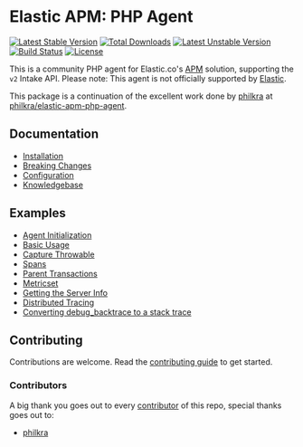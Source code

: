 # Elastic APM: PHP Agent

[![Latest Stable Version](https://poser.pugx.org/nipwaayoni/elastic-apm-php-agent/v)](//packagist.org/packages/nipwaayoni/elastic-apm-php-agent)
[![Total Downloads](https://poser.pugx.org/nipwaayoni/elastic-apm-php-agent/downloads)](//packagist.org/packages/nipwaayoni/elastic-apm-php-agent)
[![Latest Unstable Version](https://poser.pugx.org/nipwaayoni/elastic-apm-php-agent/v/unstable)](//packagist.org/packages/nipwaayoni/elastic-apm-php-agent)
[![Build Status](https://travis-ci.org/nipwaayoni/elastic-apm-php-agent.svg?branch=master)](https://travis-ci.org/nipwaayoni/elastic-apm-php-agent)
[![License](https://poser.pugx.org/nipwaayoni/elastic-apm-php-agent/license)](//packagist.org/packages/nipwaayoni/elastic-apm-php-agent)

This is a community PHP agent for Elastic.co's [APM](https://www.elastic.co/solutions/apm) solution, supporting the `v2` Intake API. 
Please note: This agent is not officially supported by [Elastic](https://www.elastic.co/).

This package is a continuation of the excellent work done by [philkra](https://github.com/philkra) at
[philkra/elastic-apm-php-agent](https://github.com/philkra/elastic-apm-php-agent).

## Documentation
* [Installation](https://github.com/nipwaayoni/elastic-apm-php-agent/blob/master/docs/install.md)
* [Breaking Changes](https://github.com/nipwaayoni/elastic-apm-php-agent/blob/master/docs/breaking-changes.md)
* [Configuration](https://github.com/nipwaayoni/elastic-apm-php-agent/blob/master/docs/config.md)
* [Knowledgebase](https://github.com/nipwaayoni/elastic-apm-php-agent/blob/master/docs/knowledgebase.md)

## Examples
* [Agent Initialization](https://github.com/nipwaayoni/elastic-apm-php-agent/blob/master/docs/examples/agent-init.md)
* [Basic Usage](https://github.com/nipwaayoni/elastic-apm-php-agent/blob/master/docs/examples/basic-usage.md)
* [Capture Throwable](https://github.com/nipwaayoni/elastic-apm-php-agent/blob/master/docs/examples/capture-throwable.md)
* [Spans](https://github.com/nipwaayoni/elastic-apm-php-agent/blob/master/docs/examples/spans.md)
* [Parent Transactions](https://github.com/nipwaayoni/elastic-apm-php-agent/blob/master/docs/examples/parent-transactions.php)
* [Metricset](https://github.com/nipwaayoni/elastic-apm-php-agent/blob/master/docs/examples/metricset.php)
* [Getting the Server Info](https://github.com/nipwaayoni/elastic-apm-php-agent/blob/master/docs/examples/server-info.php)
* [Distributed Tracing](https://github.com/nipwaayoni/elastic-apm-php-agent/blob/master/docs/examples/distributed-tracing.md)
* [Converting debug_backtrace to a stack trace](https://github.com/nipwaayoni/elastic-apm-php-agent/blob/master/docs/examples/convert-backtrace.md)

## Contributing

Contributions are welcome. Read the [contributing guide](.github/CONTRIBUTING.md) to get started.

### Contributors

A big thank you goes out to every [contributor](https://github.com/nipwaayoni/elastic-apm-php-agent/graphs/contributors) 
of this repo, special thanks goes out to:

* [philkra](https://github.com/philkra)
